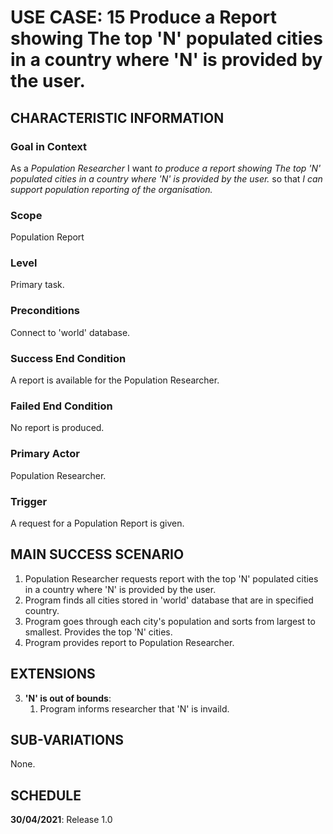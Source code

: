 # USE CASE: 15 Produce a Report showing The top 'N' populated cities in a country where 'N' is provided by the user.

## CHARACTERISTIC INFORMATION

### Goal in Context

As a *Population  Researcher* I want *to produce a report showing The top 'N' populated cities in a country where 'N' is provided by the user.* so that *I can support population reporting of the organisation.*

### Scope

Population Report

### Level

Primary task.

### Preconditions

Connect to 'world' database.

### Success End Condition

A report is available for the Population Researcher.

### Failed End Condition

No report is produced.

### Primary Actor

Population Researcher.

### Trigger

A request for a Population Report is given.

## MAIN SUCCESS SCENARIO

1. Population Researcher requests report with the top 'N' populated cities in a country where 'N' is provided by the user.
2. Program finds all cities stored in 'world' database that are in specified country.
3. Program goes through each city's population and sorts from largest to smallest. Provides the top 'N' cities.
4. Program provides report to Population Researcher.

## EXTENSIONS

3. **'N' is out of bounds**:
    1. Program informs researcher that 'N' is invaild.

## SUB-VARIATIONS

None.

## SCHEDULE

**30/04/2021**: Release 1.0
